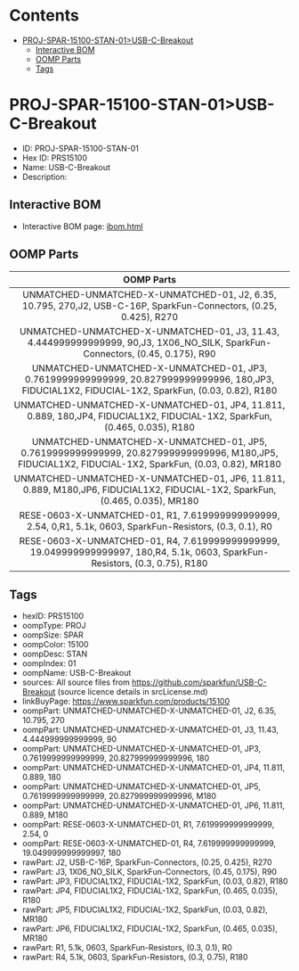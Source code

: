 



Contents
========

* [PROJ-SPAR-15100-STAN-01>USB-C-Breakout](#proj-spar-15100-stan-01usb-c-breakout)
	* [Interactive BOM](#interactive-bom)
	* [OOMP Parts](#oomp-parts)
	* [Tags](#tags)

# PROJ-SPAR-15100-STAN-01>USB-C-Breakout

- ID: PROJ-SPAR-15100-STAN-01
- Hex ID: PRS15100
- Name: USB-C-Breakout
- Description: 

## Interactive BOM

- Interactive BOM page: [ibom.html](kicad/bom/ibom.html)

## OOMP Parts
  

|OOMP Parts|
| :---: |
|UNMATCHED-UNMATCHED-X-UNMATCHED-01, J2, 6.35, 10.795, 270,J2, USB-C-16P, SparkFun-Connectors, (0.25, 0.425), R270|
|UNMATCHED-UNMATCHED-X-UNMATCHED-01, J3, 11.43, 4.444999999999999, 90,J3, 1X06_NO_SILK, SparkFun-Connectors, (0.45, 0.175), R90|
|UNMATCHED-UNMATCHED-X-UNMATCHED-01, JP3, 0.7619999999999999, 20.827999999999996, 180,JP3, FIDUCIAL1X2, FIDUCIAL-1X2, SparkFun, (0.03, 0.82), R180|
|UNMATCHED-UNMATCHED-X-UNMATCHED-01, JP4, 11.811, 0.889, 180,JP4, FIDUCIAL1X2, FIDUCIAL-1X2, SparkFun, (0.465, 0.035), R180|
|UNMATCHED-UNMATCHED-X-UNMATCHED-01, JP5, 0.7619999999999999, 20.827999999999996, M180,JP5, FIDUCIAL1X2, FIDUCIAL-1X2, SparkFun, (0.03, 0.82), MR180|
|UNMATCHED-UNMATCHED-X-UNMATCHED-01, JP6, 11.811, 0.889, M180,JP6, FIDUCIAL1X2, FIDUCIAL-1X2, SparkFun, (0.465, 0.035), MR180|
|RESE-0603-X-UNMATCHED-01, R1, 7.619999999999999, 2.54, 0,R1, 5.1k, 0603, SparkFun-Resistors, (0.3, 0.1), R0|
|RESE-0603-X-UNMATCHED-01, R4, 7.619999999999999, 19.049999999999997, 180,R4, 5.1k, 0603, SparkFun-Resistors, (0.3, 0.75), R180|

## Tags

- hexID: PRS15100
- oompType: PROJ
- oompSize: SPAR
- oompColor: 15100
- oompDesc: STAN
- oompIndex: 01
- oompName: USB-C-Breakout
- sources: All source files from https://github.com/sparkfun/USB-C-Breakout (source licence details in srcLicense.md)
- linkBuyPage: https://www.sparkfun.com/products/15100
- oompPart: UNMATCHED-UNMATCHED-X-UNMATCHED-01, J2, 6.35, 10.795, 270
- oompPart: UNMATCHED-UNMATCHED-X-UNMATCHED-01, J3, 11.43, 4.444999999999999, 90
- oompPart: UNMATCHED-UNMATCHED-X-UNMATCHED-01, JP3, 0.7619999999999999, 20.827999999999996, 180
- oompPart: UNMATCHED-UNMATCHED-X-UNMATCHED-01, JP4, 11.811, 0.889, 180
- oompPart: UNMATCHED-UNMATCHED-X-UNMATCHED-01, JP5, 0.7619999999999999, 20.827999999999996, M180
- oompPart: UNMATCHED-UNMATCHED-X-UNMATCHED-01, JP6, 11.811, 0.889, M180
- oompPart: RESE-0603-X-UNMATCHED-01, R1, 7.619999999999999, 2.54, 0
- oompPart: RESE-0603-X-UNMATCHED-01, R4, 7.619999999999999, 19.049999999999997, 180
- rawPart: J2, USB-C-16P, SparkFun-Connectors, (0.25, 0.425), R270
- rawPart: J3, 1X06_NO_SILK, SparkFun-Connectors, (0.45, 0.175), R90
- rawPart: JP3, FIDUCIAL1X2, FIDUCIAL-1X2, SparkFun, (0.03, 0.82), R180
- rawPart: JP4, FIDUCIAL1X2, FIDUCIAL-1X2, SparkFun, (0.465, 0.035), R180
- rawPart: JP5, FIDUCIAL1X2, FIDUCIAL-1X2, SparkFun, (0.03, 0.82), MR180
- rawPart: JP6, FIDUCIAL1X2, FIDUCIAL-1X2, SparkFun, (0.465, 0.035), MR180
- rawPart: R1, 5.1k, 0603, SparkFun-Resistors, (0.3, 0.1), R0
- rawPart: R4, 5.1k, 0603, SparkFun-Resistors, (0.3, 0.75), R180
